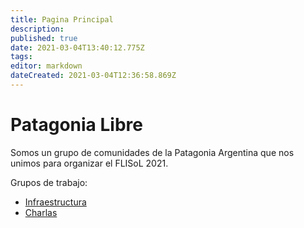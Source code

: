 ```yaml
---
title: Pagina Principal
description: 
published: true
date: 2021-03-04T13:40:12.775Z
tags: 
editor: markdown
dateCreated: 2021-03-04T12:36:58.869Z
---
```


# Patagonia Libre

Somos un grupo de comunidades de la Patagonia Argentina que nos unimos para organizar el FLISoL 2021.

Grupos de trabajo:

* [Infraestructura](/flisol2021/infraestructura)
* [Charlas](/flisol2021/charlas)